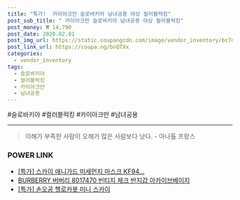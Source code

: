 ```yaml
--- 
title: "특가!  카이아크만 슬로바키아 남녀공용 야상 컬러블럭킹" 
post_sub_title: " 카이아크만 슬로바키아 남녀공용 야상 컬러블럭킹" 
post_money: ₩ 14,790 
post_date: 2020.02.01 
post_img_url: https://static.coupangcdn.com/image/vendor_inventory/bc7d/2b93269d82f55ad2c197793a8dfe27ccebe8319b1e94ea28dfaec868ef2c.jpg 
post_link_url: https://coupa.ng/bnQTXx 
categories: 
  - vendor_inventory 
tags: 
  - 슬로바키아 
  - 컬러블럭킹 
  - 카이아크만 
  - 남녀공용 
--- 
```

  #슬로바키아 #컬러블럭킹 #카이아크만 #남녀공용 
<hr> 

> 이해가 부족한 사람이 오해가 많은 사람보다 낫다. - 아나톨 프랑스 


### POWER LINK

* <a href="https://blog.naver.com/santokki14/221788082345" target="_blank">[특가] 스카이 애니가드 미세먼지 마스크 KF94...</a>
* <a href="https://blog.naver.com/fasyy4321/221786253125" target="_blank">BURBERRY 버버리 8017470 빈티지 체크 반지갑 아카이브베이지</a>
* <a href="https://blog.naver.com/sakai111/221786505393" target="_blank">[특가] 손오공 헬로카봇 미니 스카이</a>
